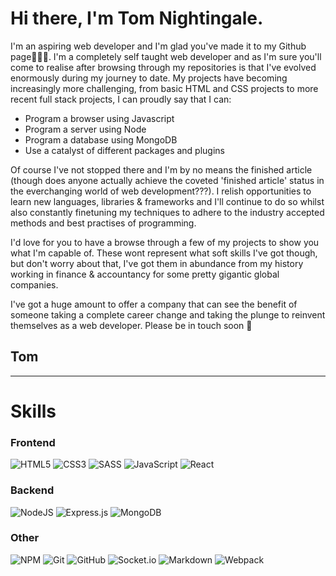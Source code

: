 Hi there, I'm Tom Nightingale.
===========================
I'm an aspiring web developer and I'm glad you've made it to my Github page🎉🎉🎉. I'm a completely self taught web developer and as I'm sure you'll come to realise after browsing through my repositories is that I've evolved enormously during my journey to date.
My projects have becoming increasingly more challenging, from basic HTML and CSS projects to more recent full stack projects, I can proudly say that I can:
- Program a browser using Javascript
- Program a server using Node
- Program a database using MongoDB
- Use a catalyst of different packages and plugins

Of course I've not stopped there and I'm by no means the finished article (though does anyone actually achieve the coveted 'finished article' status in the everchanging world of web development???). I relish opportunities to learn new languages, libraries & frameworks and I'll continue to do so whilst also constantly finetuning my techniques to adhere to the industry accepted methods and best practises of programming. 
 
I'd love for you to have a browse through a few of my projects to show you what I'm capable of. These wont represent what soft skills I've got though, but don't worry about that, I've got them in abundance from my history working in finance & accountancy for some pretty gigantic global companies. 
 
I've got a huge amount to offer a company that can see the benefit of someone taking a complete career change and taking the plunge to reinvent themselves as a web developer.
Please be in touch soon 👋

Tom
--- 

_____

Skills
======


### Frontend
![HTML5](https://img.shields.io/badge/html5-%23E34F26.svg?style=for-the-badge&logo=html5&logoColor=white)
![CSS3](https://img.shields.io/badge/css3-%231572B6.svg?style=for-the-badge&logo=css3&logoColor=white)
![SASS](https://img.shields.io/badge/SASS-hotpink.svg?style=for-the-badge&logo=SASS&logoColor=white)
![JavaScript](https://img.shields.io/badge/javascript-%23323330.svg?style=for-the-badge&logo=javascript&logoColor=%23F7DF1E)
![React](https://img.shields.io/badge/react-%2320232a.svg?style=for-the-badge&logo=react&logoColor=%2361DAFB)

### Backend
![NodeJS](https://img.shields.io/badge/node.js-6DA55F?style=for-the-badge&logo=node.js&logoColor=white)
![Express.js](https://img.shields.io/badge/express.js-%23404d59.svg?style=for-the-badge&logo=express&logoColor=%2361DAFB)
![MongoDB](https://img.shields.io/badge/MongoDB-%234ea94b.svg?style=for-the-badge&logo=mongodb&logoColor=white)

### Other
![NPM](https://img.shields.io/badge/NPM-%23000000.svg?style=for-the-badge&logo=npm&logoColor=white)
![Git](https://img.shields.io/badge/git-%23F05033.svg?style=for-the-badge&logo=git&logoColor=white)
![GitHub](https://img.shields.io/badge/github-%23121011.svg?style=for-the-badge&logo=github&logoColor=white)
![Socket.io](https://img.shields.io/badge/Socket.io-black?style=for-the-badge&logo=socket.io&badgeColor=010101)
![Markdown](https://img.shields.io/badge/markdown-%23000000.svg?style=for-the-badge&logo=markdown&logoColor=white)
![Webpack](https://img.shields.io/badge/webpack-%238DD6F9.svg?style=for-the-badge&logo=webpack&logoColor=black)